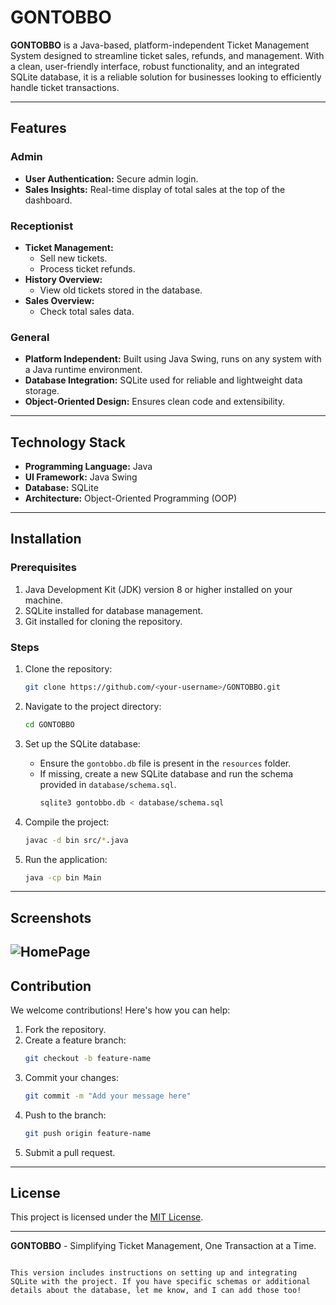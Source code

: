 # GONTOBBO  

**GONTOBBO** is a Java-based, platform-independent Ticket Management System designed to streamline ticket sales, refunds, and management. With a clean, user-friendly interface, robust functionality, and an integrated SQLite database, it is a reliable solution for businesses looking to efficiently handle ticket transactions.  

---

## Features  

### Admin  
- **User Authentication:** Secure admin login.  
- **Sales Insights:** Real-time display of total sales at the top of the dashboard.  

### Receptionist  
- **Ticket Management:**  
  - Sell new tickets.  
  - Process ticket refunds.  
- **History Overview:**  
  - View old tickets stored in the database.  
- **Sales Overview:**  
  - Check total sales data.  

### General  
- **Platform Independent:** Built using Java Swing, runs on any system with a Java runtime environment.  
- **Database Integration:** SQLite used for reliable and lightweight data storage.  
- **Object-Oriented Design:** Ensures clean code and extensibility.  

---

## Technology Stack  

- **Programming Language:** Java  
- **UI Framework:** Java Swing  
- **Database:** SQLite  
- **Architecture:** Object-Oriented Programming (OOP)  

---

## Installation  

### Prerequisites  
1. Java Development Kit (JDK) version 8 or higher installed on your machine.  
2. SQLite installed for database management.  
3. Git installed for cloning the repository.  

### Steps  
1. Clone the repository:  
   ```bash  
   git clone https://github.com/<your-username>/GONTOBBO.git  
   ```  

2. Navigate to the project directory:  
   ```bash  
   cd GONTOBBO  
   ```  

3. Set up the SQLite database:  
   - Ensure the `gontobbo.db` file is present in the `resources` folder.  
   - If missing, create a new SQLite database and run the schema provided in `database/schema.sql`.  
     ```bash  
     sqlite3 gontobbo.db < database/schema.sql  
     ```  

4. Compile the project:  
   ```bash  
   javac -d bin src/*.java  
   ```  

5. Run the application:  
   ```bash  
   java -cp bin Main  
   ```  

---

## Screenshots  

![HomePage]([https://myoctocat.com/assets/images/base-octocat.svg](https://github.com/rahatcodes/gontobbo/blob/main/Images/1.HomePage.png))
---

## Contribution  

We welcome contributions! Here's how you can help:  

1. Fork the repository.  
2. Create a feature branch:  
   ```bash  
   git checkout -b feature-name  
   ```  
3. Commit your changes:  
   ```bash  
   git commit -m "Add your message here"  
   ```  
4. Push to the branch:  
   ```bash  
   git push origin feature-name  
   ```  
5. Submit a pull request.  

---

## License  

This project is licensed under the [MIT License](LICENSE).  

---


**GONTOBBO** - Simplifying Ticket Management, One Transaction at a Time.
```  

This version includes instructions on setting up and integrating SQLite with the project. If you have specific schemas or additional details about the database, let me know, and I can add those too!
